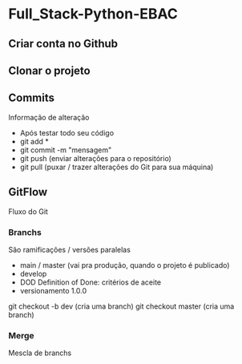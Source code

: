 # Full_Stack-Python-EBAC

## Criar conta no Github

## Clonar o projeto

## Commits
Informação de alteração
- Após testar todo seu código
- git add *
- git commit -m "mensagem"
- git push (enviar alterações para o repositório)
- git pull (puxar / trazer alterações do Git para sua máquina)

## GitFlow
Fluxo do Git

### Branchs
São ramificações / versões paralelas

- main / master (vai pra produção, quando o projeto é publicado)
- develop
- DOD Definition of Done: critérios de aceite
- versionamento 1.0.0

git checkout -b dev (cria uma branch)
git checkout master (cria uma branch)

### Merge
Mescla de branchs
